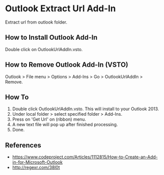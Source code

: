 # Outlook Extract Url Add-In
Extract url from outlook folder.

## How to Install Outlook Add-In
Double click on OutlookUrlAddIn.vsto.

## How to Remove Outlook Add-In (VSTO)
Outlook > File menu > Options > Add-Ins > Go > OutlookUrlAddIn > Remove.

## How To
1. Double click OutlookUrlAddIn.vsto. This will install to your Outlook 2013.
2. Under local folder > select specified folder > Add-Ins.
3. Press on 'Get Url' on (ribbon) menu.
4. A new text file will pop up after finished processing.
5. Done.

## References
- https://www.codeproject.com/Articles/1112815/How-to-Create-an-Add-in-for-Microsoft-Outlook
- http://regexr.com/38l0t